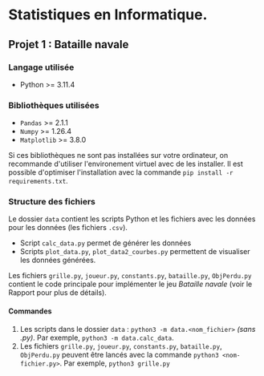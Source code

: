 # Statistiques en Informatique.

## Projet 1 : Bataille navale

### Langage utilisée

- Python >= 3.11.4

### Bibliothèques utilisées

- `Pandas` >= 2.1.1
- `Numpy` >= 1.26.4
- `Matplotlib` >= 3.8.0

Si ces bibliothèques ne sont pas installées sur votre ordinateur, on recommande d'utiliser l'environement virtuel avec de les installer.
Il est possible d'optimiser l'installation avec la commande `pip install -r requirements.txt`.

### Structure des fichiers

Le dossier `data` contient les scripts Python et les fichiers avec les données pour les données (les fichiers `.csv`).

- Script `calc_data.py` permet de générer les données
- Scripts `plot_data.py`, `plot_data2_courbes.py` permettent de visualiser les données générées.

Les fichiers `grille.py`, `joueur.py`, `constants.py`, `bataille.py`, `ObjPerdu.py` contient le code principale pour implémenter
le jeu _Bataille navale_ (voir le Rapport pour plus de détails).

#### Commandes

1. Les scripts dans le dossier `data` : `python3 -m data.<nom_fichier>` _(sans .py)_. Par exemple, `python3 -m data.calc_data`.
2. Les fichiers `grille.py`, `joueur.py`, `constants.py`, `bataille.py`, `ObjPerdu.py` peuvent être lancés avec la commande
   `python3 <nom-fichier.py>`. Par exemple, `python3 grille.py`
